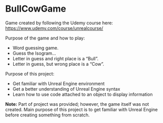 # BullCowGame

Game created by following the Udemy course here: https://www.udemy.com/course/unrealcourse/

Purpose of the game and how to play:
- Word guessing game.
- Guess the Isogram...
- Letter in guess and right place is a “Bull”.
- Letter in guess, but wrong place is a “Cow”.

Purpose of this project:
- Get familiar with Unreal Engine environment
- Get a better understanding of Unreal Engine syntax
- Learn how to use code attached to an object to display information

**Note:** Part of project was provided; however, the game itself was not created. Main purpose of this project is to get familiar with Unreal Engine before creating something from scratch.
